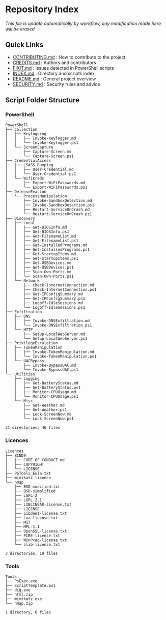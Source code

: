 # Repository Index
_This file is update automatically by workflow, any modification made here will be erased_

## Quick Links

- [CONTRIBUTING.md](CONTRIBUTING.md) : How to contribute to the project
- [CREDITS.md](CREDITS.md) : Authors and contributors
- [FIXIT.md](FIXIT.md) : Issues detected in PowerShell scripts
- [INDEX.md](INDEX.md) : Directory and scripts index
- [README.md](README.md) : General project overview
- [SECURITY.md](SECURITY.md) : Security rules and advice

## Script Folder Structure

### PowerShell

```plaintext
PowerShell
├── Collection
│   ├── Keylogging
│   │   ├── Invoke-Keylogger.md
│   │   └── Invoke-Keylogger.ps1
│   └── ScreenCapture
│       ├── Capture-Screen.md
│       └── Capture-Screen.ps1
├── CredentialAccess
│   ├── LSASS_Dumping
│   │   ├── User-Credential.md
│   │   └── User-Credential.ps1
│   └── WifiCreds
│       ├── Export-WiFiPasswords.md
│       └── Export-WiFiPasswords.ps1
├── DefenseEvasion
│   └── ProcessManipulation
│       ├── Invoke-SandboxDetection.md
│       ├── Invoke-SandboxDetection.ps1
│       ├── Restart-ServiceOnCrash.md
│       └── Restart-ServiceOnCrash.ps1
├── Discovery
│   ├── Local
│   │   ├── Get-BIOSInfo.md
│   │   ├── Get-BIOSInfo.ps1
│   │   ├── Get-FilenameList.md
│   │   ├── Get-FilenameList.ps1
│   │   ├── Get-InstalledPrograms.md
│   │   ├── Get-InstalledPrograms.ps1
│   │   ├── Get-StartupItems.md
│   │   ├── Get-StartupItems.ps1
│   │   ├── Get-USBDevices.md
│   │   ├── Get-USBDevices.ps1
│   │   ├── Scan-Own-Ports.md
│   │   └── Scan-Own-Ports.ps1
│   └── Network
│       ├── Check-InternetConnection.md
│       ├── Check-InternetConnection.ps1
│       ├── Get-IPConfigSummary.md
│       ├── Get-IPConfigSummary.ps1
│       ├── Logoff-IdleSessions.md
│       └── Logoff-IdleSessions.ps1
├── Exfiltration
│   ├── DNS
│   │   ├── Invoke-DNSExfiltration.md
│   │   └── Invoke-DNSExfiltration.ps1
│   └── HTTP
│       ├── Setup-LocalWebServer.md
│       └── Setup-LocalWebServer.ps1
├── PrivilegeEscalation
│   ├── TokenManipulation
│   │   ├── Invoke-TokenManipulation.md
│   │   └── Invoke-TokenManipulation.ps1
│   └── UACBypass
│       ├── Invoke-BypassUAC.md
│       └── Invoke-BypassUAC.ps1
└── Utilities
    ├── Logging
    │   ├── Get-BatteryStatus.md
    │   ├── Get-BatteryStatus.ps1
    │   ├── Monitor-CPUUsage.md
    │   └── Monitor-CPUUsage.ps1
    └── Misc
        ├── Get-Weather.md
        ├── Get-Weather.ps1
        ├── Lock-ScreenNow.md
        └── Lock-ScreenNow.ps1

21 directories, 46 files
```

### Licences

```plaintext
Licences
├── BIND9
│   ├── CODE_OF_CONDUCT.md
│   ├── COPYRIGHT
│   └── LICENSE
├── PSTools_Eula.txt
├── mimikatz_licence
└── nmap
    ├── BSD-modified.txt
    ├── BSD-simplified
    ├── LGPL-2
    ├── LGPL-2.1
    ├── LIBLINEAR-license.txt
    ├── LICENSE
    ├── Libdnet-license.txt
    ├── Lua-license.txt
    ├── MIT
    ├── MPL-1.1
    ├── OpenSSL-license.txt
    ├── PCRE-license.txt
    ├── WinPcap-license.txt
    └── zlib-license.txt

3 directories, 19 files
```

### Tools

```plaintext
Tools
├── PsExec.exe
├── ScriptTemplate.ps1
├── dig.exe
├── html.zip
├── mimikatz.exe
└── nmap.zip

1 directory, 6 files
```

